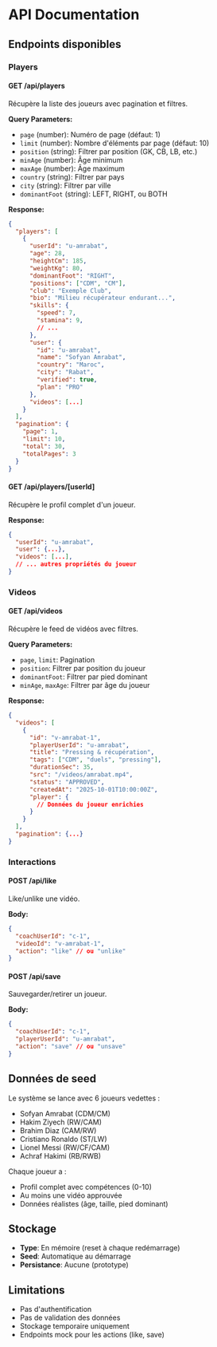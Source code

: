 # API Documentation

## Endpoints disponibles

### Players

#### GET /api/players
Récupère la liste des joueurs avec pagination et filtres.

**Query Parameters:**
- `page` (number): Numéro de page (défaut: 1)
- `limit` (number): Nombre d'éléments par page (défaut: 10)
- `position` (string): Filtrer par position (GK, CB, LB, etc.)
- `minAge` (number): Âge minimum
- `maxAge` (number): Âge maximum
- `country` (string): Filtrer par pays
- `city` (string): Filtrer par ville
- `dominantFoot` (string): LEFT, RIGHT, ou BOTH

**Response:**
```json
{
  "players": [
    {
      "userId": "u-amrabat",
      "age": 28,
      "heightCm": 185,
      "weightKg": 80,
      "dominantFoot": "RIGHT",
      "positions": ["CDM", "CM"],
      "club": "Exemple Club",
      "bio": "Milieu récupérateur endurant...",
      "skills": {
        "speed": 7,
        "stamina": 9,
        // ...
      },
      "user": {
        "id": "u-amrabat",
        "name": "Sofyan Amrabat",
        "country": "Maroc",
        "city": "Rabat",
        "verified": true,
        "plan": "PRO"
      },
      "videos": [...]
    }
  ],
  "pagination": {
    "page": 1,
    "limit": 10,
    "total": 30,
    "totalPages": 3
  }
}
```

#### GET /api/players/[userId]
Récupère le profil complet d'un joueur.

**Response:**
```json
{
  "userId": "u-amrabat",
  "user": {...},
  "videos": [...],
  // ... autres propriétés du joueur
}
```

### Videos

#### GET /api/videos
Récupère le feed de vidéos avec filtres.

**Query Parameters:**
- `page`, `limit`: Pagination
- `position`: Filtrer par position du joueur
- `dominantFoot`: Filtrer par pied dominant
- `minAge`, `maxAge`: Filtrer par âge du joueur

**Response:**
```json
{
  "videos": [
    {
      "id": "v-amrabat-1",
      "playerUserId": "u-amrabat",
      "title": "Pressing & récupération",
      "tags": ["CDM", "duels", "pressing"],
      "durationSec": 35,
      "src": "/videos/amrabat.mp4",
      "status": "APPROVED",
      "createdAt": "2025-10-01T10:00:00Z",
      "player": {
        // Données du joueur enrichies
      }
    }
  ],
  "pagination": {...}
}
```

### Interactions

#### POST /api/like
Like/unlike une vidéo.

**Body:**
```json
{
  "coachUserId": "c-1",
  "videoId": "v-amrabat-1",
  "action": "like" // ou "unlike"
}
```

#### POST /api/save
Sauvegarder/retirer un joueur.

**Body:**
```json
{
  "coachUserId": "c-1",
  "playerUserId": "u-amrabat",
  "action": "save" // ou "unsave"
}
```

## Données de seed

Le système se lance avec 6 joueurs vedettes :
- Sofyan Amrabat (CDM/CM)
- Hakim Ziyech (RW/CAM)
- Brahim Diaz (CAM/RW)
- Cristiano Ronaldo (ST/LW)
- Lionel Messi (RW/CF/CAM)
- Achraf Hakimi (RB/RWB)

Chaque joueur a :
- Profil complet avec compétences (0-10)
- Au moins une vidéo approuvée
- Données réalistes (âge, taille, pied dominant)

## Stockage

- **Type**: En mémoire (reset à chaque redémarrage)
- **Seed**: Automatique au démarrage
- **Persistance**: Aucune (prototype)

## Limitations

- Pas d'authentification
- Pas de validation des données
- Stockage temporaire uniquement
- Endpoints mock pour les actions (like, save)
